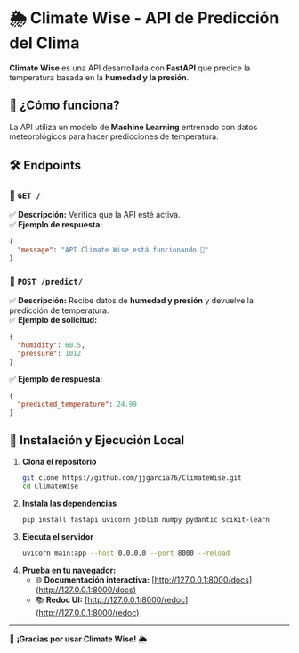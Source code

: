 # 🌦 Climate Wise - API de Predicción del Clima

**Climate Wise** es una API desarrollada con **FastAPI** que predice la temperatura basada en la **humedad y la presión**.

## 🚀 ¿Cómo funciona?
La API utiliza un modelo de **Machine Learning** entrenado con datos meteorológicos para hacer predicciones de temperatura.

## 🛠 Endpoints

### 📌 `GET /`
✅ **Descripción:** Verifica que la API esté activa.  
✅ **Ejemplo de respuesta:**
```json
{
  "message": "API Climate Wise está funcionando 🚀"
}
```

### 📌 `POST /predict/`
✅ **Descripción:** Recibe datos de **humedad y presión** y devuelve la predicción de temperatura.  
✅ **Ejemplo de solicitud:**
```json
{
  "humidity": 60.5,
  "pressure": 1012
}
```
✅ **Ejemplo de respuesta:**
```json
{
  "predicted_temperature": 24.99
}
```

## 🚀 Instalación y Ejecución Local
1. **Clona el repositorio**  
   ```bash
   git clone https://github.com/jjgarcia76/ClimateWise.git
   cd ClimateWise
   ```
2. **Instala las dependencias**  
   ```bash
   pip install fastapi uvicorn joblib numpy pydantic scikit-learn
   ```
3. **Ejecuta el servidor**  
   ```bash
   uvicorn main:app --host 0.0.0.0 --port 8000 --reload
   ```
4. **Prueba en tu navegador:**  
   - 🌐 **Documentación interactiva:** [http://127.0.0.1:8000/docs](http://127.0.0.1:8000/docs)  
   - 📚 **Redoc UI:** [http://127.0.0.1:8000/redoc](http://127.0.0.1:8000/redoc)

---
🚀 **¡Gracias por usar Climate Wise!** 🌦

